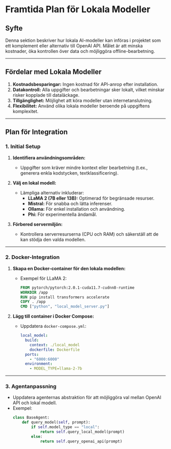 # Framtida Plan för Lokala Modeller

## Syfte
Denna sektion beskriver hur lokala AI-modeller kan införas i projektet som ett komplement eller alternativ till OpenAI API. Målet är att minska kostnader, öka kontrollen över data och möjliggöra offline-bearbetning.

---

## Fördelar med Lokala Modeller
1. **Kostnadsbesparingar:** Ingen kostnad för API-anrop efter installation.
2. **Datakontroll:** Alla uppgifter och bearbetningar sker lokalt, vilket minskar risker kopplade till dataläckage.
3. **Tillgänglighet:** Möjlighet att köra modeller utan internetanslutning.
4. **Flexibilitet:** Använd olika lokala modeller beroende på uppgiftens komplexitet.

---

## Plan för Integration

### **1. Initial Setup**
1. **Identifiera användningsområden:**
   - Uppgifter som kräver mindre kontext eller bearbetning (t.ex., generera enkla kodstycken, textklassificering).
2. **Välj en lokal modell:**
   - Lämpliga alternativ inkluderar:
     - **LLaMA 2 (7B eller 13B):** Optimerad för begränsade resurser.
     - **Mistral:** För snabba och lätta inferenser.
     - **Ollama:** För enkel installation och användning.
     - **Phi:** För experimentella ändamål.

3. **Förbered servermiljön:**
   - Kontrollera serverresurserna (CPU och RAM) och säkerställ att de kan stödja den valda modellen.

---

### **2. Docker-Integration**
1. **Skapa en Docker-container för den lokala modellen:**
   - Exempel för LLaMA 2:
     ```dockerfile
     FROM pytorch/pytorch:2.0.1-cuda11.7-cudnn8-runtime
     WORKDIR /app
     RUN pip install transformers accelerate
     COPY . /app
     CMD ["python", "local_model_server.py"]
     ```

2. **Lägg till container i Docker Compose:**
   - Uppdatera `docker-compose.yml`:
     ```yaml
     local_model:
       build:
         context: ./local_model
         dockerfile: Dockerfile
       ports:
         - "6000:6000"
       environment:
         - MODEL_TYPE=llama-2-7b
     ```

---

### **3. Agentanpassning**
- Uppdatera agenternas abstraktion för att möjliggöra val mellan OpenAI API och lokal modell.
- Exempel:
  ```python
  class BaseAgent:
      def query_model(self, prompt):
          if self.model_type == "local":
              return self.query_local_model(prompt)
          else:
              return self.query_openai_api(prompt)
